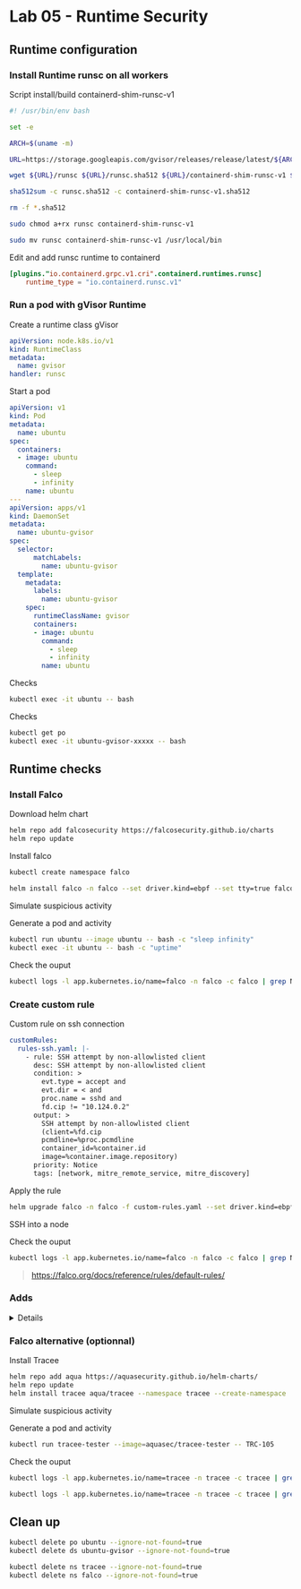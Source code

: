 # Lab 05 - Runtime Security

## Runtime configuration

### Install Runtime runsc on all workers

Script install/build containerd-shim-runsc-v1

```sh
#! /usr/bin/env bash

set -e

ARCH=$(uname -m)

URL=https://storage.googleapis.com/gvisor/releases/release/latest/${ARCH}

wget ${URL}/runsc ${URL}/runsc.sha512 ${URL}/containerd-shim-runsc-v1 ${URL}/containerd-shim-runsc-v1.sha512

sha512sum -c runsc.sha512 -c containerd-shim-runsc-v1.sha512

rm -f *.sha512

sudo chmod a+rx runsc containerd-shim-runsc-v1

sudo mv runsc containerd-shim-runsc-v1 /usr/local/bin

```

Edit and add runsc runtime to containerd

```conf
[plugins."io.containerd.grpc.v1.cri".containerd.runtimes.runsc]
    runtime_type = "io.containerd.runsc.v1"
```

### Run a pod with gVisor Runtime

Create a runtime class gVisor

```yaml
apiVersion: node.k8s.io/v1  
kind: RuntimeClass
metadata:
  name: gvisor  
handler: runsc
```

Start a pod

```yaml
apiVersion: v1
kind: Pod
metadata:
  name: ubuntu
spec:
  containers:
  - image: ubuntu
    command:
      - sleep
      - infinity
    name: ubuntu
---
apiVersion: apps/v1
kind: DaemonSet
metadata:
  name: ubuntu-gvisor
spec:
  selector:
      matchLabels:
        name: ubuntu-gvisor
  template:
    metadata:
      labels:
        name: ubuntu-gvisor
    spec:
      runtimeClassName: gvisor
      containers:
      - image: ubuntu
        command:
          - sleep
          - infinity
        name: ubuntu
```

Checks

```sh
kubectl exec -it ubuntu -- bash
```

Checks

```sh
kubectl get po
kubectl exec -it ubuntu-gvisor-xxxxx -- bash
```

## Runtime checks

### Install Falco

Download helm chart

```sh
helm repo add falcosecurity https://falcosecurity.github.io/charts
helm repo update
```

Install falco

```sh
kubectl create namespace falco

helm install falco -n falco --set driver.kind=ebpf --set tty=true falcosecurity/falco
```

Simulate suspicious activity

Generate a pod and activity

```sh
kubectl run ubuntu --image ubuntu -- bash -c "sleep infinity"
kubectl exec -it ubuntu -- bash -c "uptime"
```

Check the ouput

```sh
kubectl logs -l app.kubernetes.io/name=falco -n falco -c falco | grep Notice
```

### Create custom rule

Custom rule on ssh connection

```yaml
customRules:
  rules-ssh.yaml: |-
    - rule: SSH attempt by non-allowlisted client
      desc: SSH attempt by non-allowlisted client
      condition: >
        evt.type = accept and
        evt.dir = < and
        proc.name = sshd and
        fd.cip != "10.124.0.2"
      output: >
        SSH attempt by non-allowlisted client
        (client=%fd.cip
        pcmdline=%proc.pcmdline
        container_id=%container.id
        image=%container.image.repository)
      priority: Notice
      tags: [network, mitre_remote_service, mitre_discovery]
```

Apply the rule

```sh
helm upgrade falco -n falco -f custom-rules.yaml --set driver.kind=ebpf --set tty=true falcosecurity/falco
```

SSH into a node

Check the ouput

```sh
kubectl logs -l app.kubernetes.io/name=falco -n falco -c falco | grep Notice
```

> https://falco.org/docs/reference/rules/default-rules/

### Adds
<details>

[About gvisor](https://github.com/falcosecurity/charts/tree/master/charts/falco#about-gvisor)

Example: running Falco on GKE, with or without gVisor-enabled pods
If you use GKE with k8s version at least 1.24.4-gke.1800 or 1.25.0-gke.200 with gVisor sandboxed pods, you can install a Falco instance to monitor them with, e.g.:

```sh
helm install falco-gvisor falcosecurity/falco -f https://raw.githubusercontent.com/falcosecurity/charts/master/falco/values-gvisor-gke.yaml --namespace falco-gvisor --create-namespace
```

Note that the instance of Falco above will only monitor gVisor sandboxed workloads on gVisor-enabled node pools. If you also need to monitor regular workloads on regular node pools you can use the eBPF driver as usual:

```sh
helm install falco falcosecurity/falco --set driver.kind=ebpf --namespace falco --create-namespace
```

The two instances of Falco will operate independently and can be installed, uninstalled or configured as needed. If you were already monitoring your regular node pools with eBPF you don't need to reinstall it.

</details>


### Falco alternative (optionnal)

Install Tracee

```sh
helm repo add aqua https://aquasecurity.github.io/helm-charts/
helm repo update
helm install tracee aqua/tracee --namespace tracee --create-namespace
```

Simulate suspicious activity

Generate a pod and activity

```sh
kubectl run tracee-tester --image=aquasec/tracee-tester -- TRC-105
```

Check the ouput

```sh
kubectl logs -l app.kubernetes.io/name=tracee -n tracee -c tracee | grep fileless_execution 

kubectl logs -l app.kubernetes.io/name=tracee -n tracee -c tracee | grep -i ssh 
```

## Clean up

```sh
kubectl delete po ubuntu --ignore-not-found=true
kubectl delete ds ubuntu-gvisor --ignore-not-found=true

kubectl delete ns tracee --ignore-not-found=true
kubectl delete ns falco --ignore-not-found=true
```